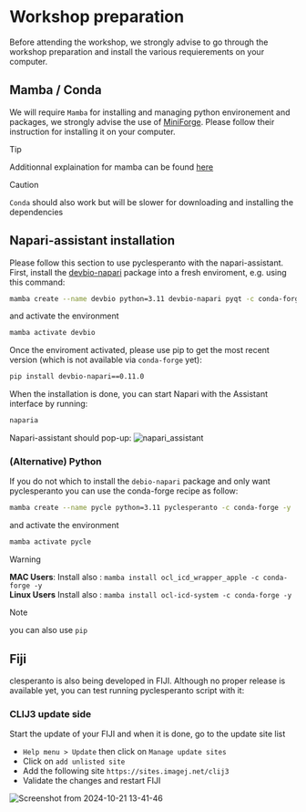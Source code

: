 # Workshop preparation

Before attending the workshop, we strongly advise to go through the workshop preparation and install the various requierements on your computer.

## Mamba / Conda

We will require `Mamba` for installing and managing python environement and packages, we strongly advise the use of [MiniForge](). Please follow their instruction for installing it on your computer. 

> [!TIP] 
> Additionnal explaination for mamba can be found [here](https://biapol.github.io/blog/mara_lampert/getting_started_with_mambaforge_and_python/readme.html)

> [!CAUTION] 
> `Conda` should also work but will be slower for downloading and installing the dependencies

## Napari-assistant installation

Please follow this section to use pyclesperanto with the napari-assistant.
First, install the [devbio-napari](https://github.com/haesleinhuepf/devbio-napari) package into a fresh enviroment, e.g. using this command:

```bash
mamba create --name devbio python=3.11 devbio-napari pyqt -c conda-forge -y
```
and activate the environment
```bash
mamba activate devbio
```
Once the enviroment activated, please use pip to get the most recent version (which is not available via `conda-forge` yet):
```bash
pip install devbio-napari==0.11.0
```
When the installation is done, you can start Napari with the Assistant interface by running:
```bash
naparia
```
Napari-assistant should pop-up:
![napari_assistant](https://github.com/haesleinhuepf/devbio-napari/raw/master/docs/screenshot.png)

### (Alternative) Python 

If you do not which to install the `debio-napari` package and only want pyclesperanto you can use the conda-forge recipe as follow:
```bash
mamba create --name pycle python=3.11 pyclesperanto -c conda-forge -y
```
and activate the environment
```bash
mamba activate pycle
```

> [!WARNING]   
> __MAC Users__: Install also : `mamba install ocl_icd_wrapper_apple -c conda-forge -y`  
> __Linux Users__ Install also : `mamba install ocl-icd-system -c conda-forge -y`  

> [!NOTE]   
> you can also use `pip` 

## Fiji

clesperanto is also being developed in FIJI. Although no proper release is available yet, you can test running pyclesperanto script with it:

### CLIJ3 update side

Start the update of your FIJI and when it is done, go to the update site list
- `Help menu > Update` then click on `Manage update sites`
- Click on `add unlisted site`
- Add the following site `https://sites.imagej.net/clij3` 
- Validate the changes and restart FIJI

![Screenshot from 2024-10-21 13-41-46](https://github.com/user-attachments/assets/dd0dfa48-8dd5-4d26-b8ed-00bb5c1f32d9)


